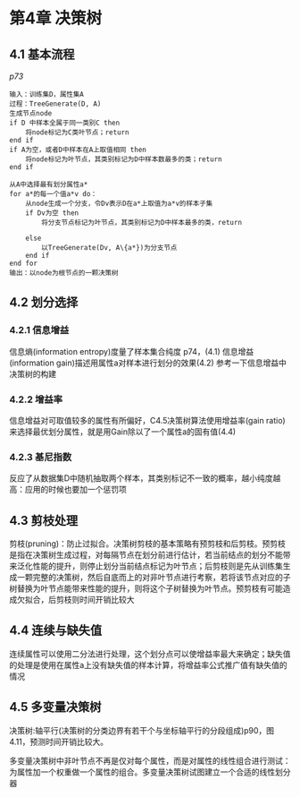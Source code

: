 # 第4章 决策树

## 4.1 基本流程

*p73*

    输入：训练集D，属性集A
    过程：TreeGenerate(D, A)
    生成节点node
    if D 中样本全属于同一类别C then
        将node标记为C类叶节点；return
    end if
    if A为空，或者D中样本在A上取值相同 then
        将node标记为叶节点，其类别标记为D中样本数最多的类；return
    end if

    从A中选择最有划分属性a*
    for a*的每一个值a*v do：
        从node生成一个分支，令Dv表示D在a*上取值为a*v的样本子集
        if Dv为空 then
            将分支节点标记为叶节点，其类别标记为D中样本最多的类，return

        else
            以TreeGenerate(Dv, A\{a*})为分支节点
        end if
    end for
    输出：以node为根节点的一颗决策树

## 4.2 划分选择

### 4.2.1 信息增益

信息熵(information entropy)度量了样本集合纯度 p74，(4.1)
信息增益(information gain)描述用属性a对样本进行划分的效果(4.2)
参考一下信息增益中决策树的构建

### 4.2.2 增益率

信息增益对可取值较多的属性有所偏好，C4.5决策树算法使用增益率(gain ratio)来选择最优划分属性，就是用Gain除以了一个属性a的固有值(4.4)

### 4.2.3 基尼指数

反应了从数据集D中随机抽取两个样本，其类别标记不一致的概率，越小纯度越高：应用的时候也要加一个惩罚项

## 4.3 剪枝处理

剪枝(pruning)：防止过拟合。决策树剪枝的基本策略有预剪枝和后剪枝。预剪枝是指在决策树生成过程，对每隔节点在划分前进行估计，若当前结点的划分不能带来泛化性能的提升，则停止划分当前结点标记为叶节点；后剪枝则是先从训练集生成一颗完整的决策树，然后自底而上的对非叶节点进行考察，若将该节点对应的子树替换为叶节点能带来性能的提升，则将这个子树替换为叶节点。预剪枝有可能造成欠拟合，后剪枝则时间开销比较大

## 4.4 连续与缺失值

连续属性可以使用二分法进行处理，这个划分点可以使增益率最大来确定；缺失值的处理是使用在属性a上没有缺失值的样本计算，将增益率公式推广值有缺失值的情况

## 4.5 多变量决策树

决策树:轴平行(决策树的分类边界有若干个与坐标轴平行的分段组成)p90，图4.11，预测时间开销比较大。

多变量决策树中非叶节点不再是仅对每个属性，而是对属性的线性组合进行测试：为属性加一个权重做一个属性的组合。多变量决策树试图建立一个合适的线性划分器